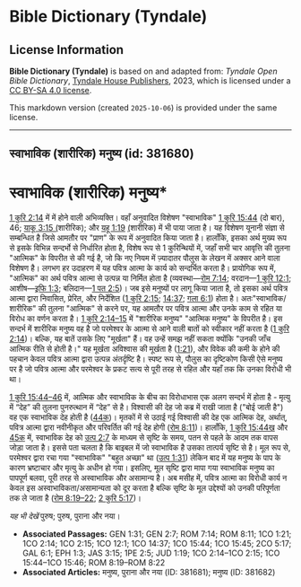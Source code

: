 # Bible Dictionary (Tyndale)

## License Information

**Bible Dictionary (Tyndale)** is based on and adapted from: _Tyndale Open Bible Dictionary_, [Tyndale House Publishers](https://tyndaleopenresources.com/), 2023, which is licensed under a [CC BY-SA 4.0 license](https://creativecommons.org/licenses/by-sa/4.0/legalcode.en).

This markdown version (created `2025-10-06`) is provided under the same license.



--------------------------------

## स्वाभाविक (शारीरिक) मनुष्य (id: 381680)

स्वाभाविक (शारीरिक) मनुष्य\*
============================

[1 कुरि 2:14](https://ref.ly/1Cor2:14) में में होने वाली अभिव्यक्ति। वहाँ अनुवादित विशेषण "स्वाभाविक" [1 कुरि 15:44](https://ref.ly/1Cor15:44) (दो बार), 46; [याकू 3:15 (](https://ref.ly/Jas3:15)शारीरिक); और [यहू 1:19](https://ref.ly/Jude1:19) [(](https://ref.ly/Jas3:15)शारीरिक) में भी पाया जाता है। यह विशेषण यूनानी संज्ञा से सम्बन्धित है जिसे आमतौर पर "प्राण" के रूप में अनुवादित किया जाता है। हालाँकि, इसका अर्थ मुख्य रूप से इसके विभिन्न सन्दर्भो से निर्धारित होता है, विशेष रूप से 1 कुरिन्थियों में, जहाँ सभी चार आवृत्ति की तुलना "आत्मिक" के विपरीत से की गई है, जो कि नए नियम में ज़्यादातर पौलुस के लेखन में अक्सर आने वाला विशेषण है। लगभग हर उदाहरण में यह पवित्र आत्मा के कार्य को सन्दर्भित करता है। प्रायोगिक रूप में, "आत्मिक" का अर्थ पवित्र आत्मा से उत्पन्न या निर्मित होता है (व्यवस्था—[रोम 7:14](https://ref.ly/Rom7:14); वरदान—[1 कुरि 12:1](https://ref.ly/1Cor12:1); आशीष—[इफि 1:3](https://ref.ly/Eph1:3); बलिदान—[1 पत 2:5](https://ref.ly/1Pet2:5))। जब इसे मनुष्यों पर लागू किया जाता है, तो इसका अर्थ पवित्र आत्मा द्वारा निवासित, प्रेरित, और निर्देशित ([1 कुरि 2:15](https://ref.ly/1Cor2:15); [14:37](https://ref.ly/1Cor14:37); [गला 6:1](https://ref.ly/Gal6:1)) होता है। अतः"स्वाभाविक/शारीरिक" की तुलना "आत्मिक" से करने पर, यह आमतौर पर पवित्र आत्मा और उनके काम से रहित या विरोध का वर्णन करता है। [1 कुरि 2:14–15](https://ref.ly/1Cor2:14-1Cor2:15) में "शारीरिक मनुष्य" "आत्मिक मनुष्य" के विपरीत है। इस सन्दर्भ में शारीरिक मनुष्य वह है जो परमेश्वर के आत्मा से आने वाली बातों को स्वीकार नहीं करता है ([1 कुरि 2:14](https://ref.ly/1Cor2:14))। बल्कि, यह बातें उसके लिए "मूर्खता" हैं। वह उन्हें समझ नहीं सकता क्योंकि "उनकी जाँच आत्मिक रीति से होती है।" यह मूर्खता अविश्वास की मूर्खता है ([1:21](https://ref.ly/1Cor1:21)), और विवेक की कमी के होने की पहचान केवल पवित्र आत्मा द्वारा उत्पन्न अंतर्दृष्टि है। स्पष्ट रूप से, पौलुस का दृष्टिकोण किसी ऐसे मनुष्य पर है जो पवित्र आत्मा और परमेश्वर के प्रकट सत्य से पूरी तरह से रहित और यहाँ तक कि उनका विरोधी भी था।

[1 कुरि 15:44–46](https://ref.ly/1Cor15:44-1Cor15:46) में, आत्मिक और स्वाभाविक के बीच का विरोधाभास एक अलग सन्दर्भ में होता है \- मृत्यु में “देह” की तुलना पुनरुत्थान में “देह” से है। विश्वासी की देह जो कब्र में राखी जाता है ("बोई जाती है") वह एक स्वाभाविक देह होती है ([44क](https://ref.ly/1Cor15:44))। मृतकों में से उठाई गई विश्वासी की देह एक आत्मिक देह, अर्थात्, पवित्र आत्मा द्वारा नवीनीकृत और परिवर्तित की गई देह होगी ([रोम 8:11](https://ref.ly/Rom8:11))। हालाँकि, [1 कुरि 15:44ख](https://ref.ly/1Cor15:44) और [45क](https://ref.ly/1Cor15:45) में, स्वाभाविक देह को [उत्प 2:7](https://ref.ly/Gen2:7) के माध्यम से सृष्टि के समय, पतन से पहले के आदम तक वापस जोड़ा जाता है। इससे पता चलता है कि बाइबल में जो स्वाभाविक है उसका तात्पर्य सृष्टि से है। मूल रूप से, परमेश्वर द्वारा रचा गया "स्वाभाविक" "बहुत अच्छा" था ([उत्प 1:31](https://ref.ly/Gen1:31)) लेकिन बाद में यह मनुष्य के पाप के कारण भ्रष्टाचार और मृत्यु के अधीन हो गया। इसलिए, मूल सृष्टि द्वारा मापा गया स्वाभाविक मनुष्य का पापपूर्ण बलवा, पूरी तरह से अस्वाभाविक और असामान्य है। अब मसीह में, पवित्र आत्मा का विरोधी कार्य न केवल इस अस्वाभाविकता/असामान्यता को दूर करता है बल्कि सृष्टि के मूल उद्देश्यों को उनकी परिपूर्णता तक ले जाता है ([रोम 8:19–22](https://ref.ly/Rom8:19-Rom8:22); [2 कुरि 5:17](https://ref.ly/2Cor5:17))।

*यह भी देखें* पुरुष; पुरुष, पुराना और नया।

* **Associated Passages:** GEN 1:31; GEN 2:7; ROM 7:14; ROM 8:11; 1CO 1:21; 1CO 2:14; 1CO 2:15; 1CO 12:1; 1CO 14:37; 1CO 15:44; 1CO 15:45; 2CO 5:17; GAL 6:1; EPH 1:3; JAS 3:15; 1PE 2:5; JUD 1:19; 1CO 2:14–1CO 2:15; 1CO 15:44–1CO 15:46; ROM 8:19–ROM 8:22
* **Associated Articles:** मनुष्य, पुराना और नया (ID: 381681); मनुष्य (ID: 381682)

